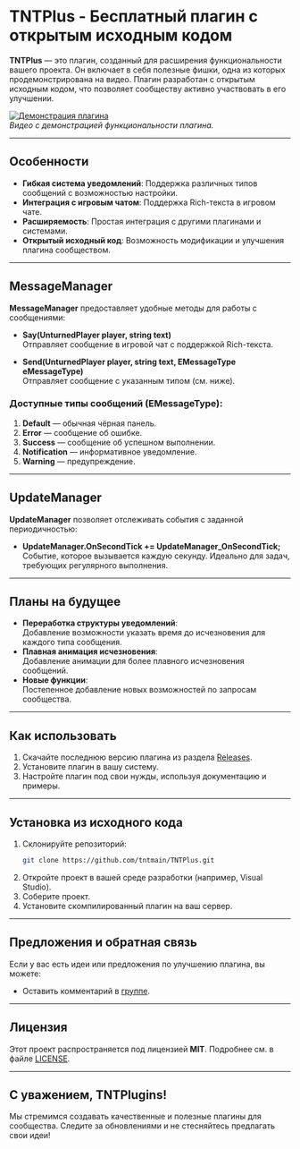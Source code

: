 # TNTPlus - Бесплатный плагин с открытым исходным кодом

**TNTPlus** — это плагин, созданный для расширения функциональности вашего проекта. Он включает в себя полезные фишки, одна из которых продемонстрирована на видео. Плагин разработан с открытым исходным кодом, что позволяет сообществу активно участвовать в его улучшении.

[![Демонстрация плагина](https://img.youtube.com/vi/38DQiCughUA/0.jpg)](https://www.youtube.com/watch?v=38DQiCughUA)  
*Видео с демонстрацией функциональности плагина.*

---

## Особенности

- **Гибкая система уведомлений**: Поддержка различных типов сообщений с возможностью настройки.
- **Интеграция с игровым чатом**: Поддержка Rich-текста в игровом чате.
- **Расширяемость**: Простая интеграция с другими плагинами и системами.
- **Открытый исходный код**: Возможность модификации и улучшения плагина сообществом.

---

## MessageManager

**MessageManager** предоставляет удобные методы для работы с сообщениями:

- **Say(UnturnedPlayer player, string text)**  
  Отправляет сообщение в игровой чат с поддержкой Rich-текста.

- **Send(UnturnedPlayer player, string text, EMessageType eMessageType)**  
  Отправляет сообщение с указанным типом (см. ниже).

### Доступные типы сообщений (EMessageType):
1. **Default** — обычная чёрная панель.
2. **Error** — сообщение об ошибке.
3. **Success** — сообщение об успешном выполнении.
4. **Notification** — информативное уведомление.
5. **Warning** — предупреждение.

---

## UpdateManager

**UpdateManager** позволяет отслеживать события с заданной периодичностью:

- **UpdateManager.OnSecondTick += UpdateManager_OnSecondTick;**  
  Событие, которое вызывается каждую секунду. Идеально для задач, требующих регулярного выполнения.

---

## Планы на будущее

- **Переработка структуры уведомлений**:  
  Добавление возможности указать время до исчезновения для каждого типа сообщения.
- **Плавная анимация исчезновения**:  
  Добавление анимации для более плавного исчезновения сообщений.
- **Новые функции**:  
  Постепенное добавление новых возможностей по запросам сообщества.

---

## Как использовать

1. Скачайте последнюю версию плагина из раздела [Releases](https://github.com/tntmain/TNTPlus/releases).
2. Установите плагин в вашу систему.
3. Настройте плагин под свои нужды, используя документацию и примеры.

---

## Установка из исходного кода

1. Склонируйте репозиторий:
   ```bash
   git clone https://github.com/tntmain/TNTPlus.git
   ```
2. Откройте проект в вашей среде разработки (например, Visual Studio).
3. Соберите проект.
4. Установите скомпилированный плагин на ваш сервер.

---

## Предложения и обратная связь

Если у вас есть идеи или предложения по улучшению плагина, вы можете:
- Оставить комментарий в [группе](https://vk.com/tntplugins).

---

## Лицензия

Этот проект распространяется под лицензией **MIT**. Подробнее см. в файле [LICENSE](LICENSE).

---

## С уважением, TNTPlugins!

Мы стремимся создавать качественные и полезные плагины для сообщества. Следите за обновлениями и не стесняйтесь предлагать свои идеи!

